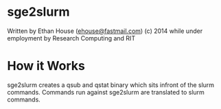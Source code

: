 sge2slurm
========

Written by Ethan House (ehouse@fastmail.com) (c) 2014 while under employment by Research Computing and RIT

How it Works
========
sge2slurm creates a qsub and qstat binary which sits infront of the slurm commands. Commands run against sge2slurm are translated to slurm commands. 
